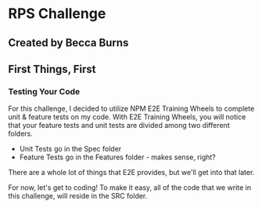 # RPS Challenge
## Created by Becca Burns

## First Things, First
### Testing Your Code

For this challenge, I decided to utilize NPM E2E Training Wheels to complete unit & feature tests on my code. With E2E Training Wheels, you will notice that your feature tests and unit tests are divided among two different folders. 
- Unit Tests go in the Spec folder
- Feature Tests go in the Features folder - makes sense, right?

There are a whole lot of things that E2E provides, but we'll get into that later.

For now, let's get to coding! To make it easy, all of the code that we write in this challenge, will reside in the SRC folder. 



